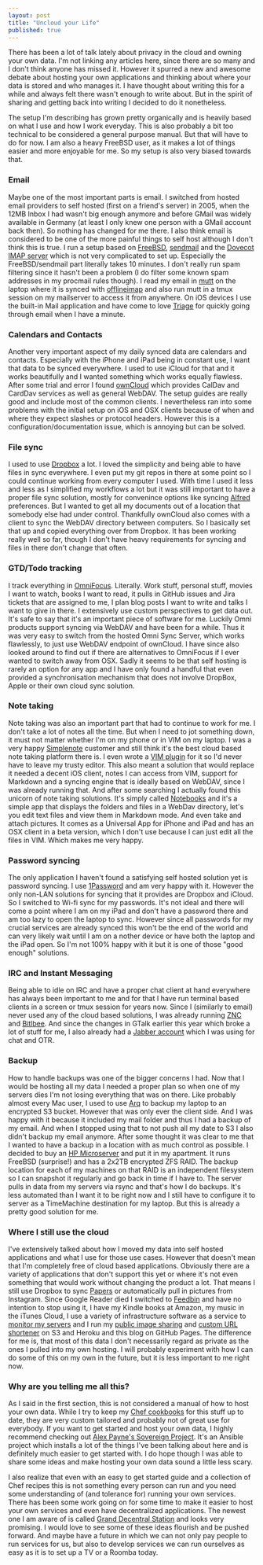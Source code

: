 ```yaml
---
layout: post
title: "Uncloud your Life"
published: true
---
```


There has been a lot of talk lately about privacy in the cloud and owning
your own data. I'm not linking any articles here, since there are so many
and I don't think anyone has missed it. However it spurred a new and awesome
debate about hosting your own applications and thinking about where your data
is stored and who manages it. I have thought about writing this for a while
and always felt there wasn't enough to write about. But in the spirit of
sharing and getting back into writing I decided to do it nonetheless.

The setup I'm describing has grown pretty organically and is heavily based on
what I use and how I work everyday. This is also probably a bit too technical
to be considered a general purpose manual. But that will have to do for now. I
am also a heavy FreeBSD user, as it makes a lot of things easier and more
enjoyable for me. So my setup is also very biased towards that.

### Email
Maybe one of the most important parts is email. I switched from hosted email
providers to self hosted (first on a friend's server) in 2005, when the 12MB
Inbox I had wasn't big enough anymore and before GMail was widely available in
Germany (at least I only knew one person with a GMail account back then). So
nothing has changed for me there. I also think email is considered to be one
of the more painful things to self host although I don't think this is true. I
run a setup based on [FreeBSD][freebsd], [sendmail][sendmail] and the [Dovecot
IMAP server][dovecot] which is not very complicated to set up. Especially the
FreeBSD/sendmail part literally takes 10 minutes. I don't really run spam
filtering since it hasn't been a problem (I do filter some known spam
addresses in my procmail rules though). I read my email in [mutt][mutt] on the
laptop where it is synced with [offlineimap][offlineimap] and also run mutt in
a tmux session on my mailserver to access it from anywhere. On iOS devices I
use the built-in Mail application and have come to love [Triage][triage] for
quickly going through email when I have a minute.

### Calendars and Contacts
Another very important aspect of my daily synced data are calendars and
contacts. Especially with the iPhone and iPad being in constant use, I want
that data to be synced everywhere. I used to use iCloud for that and it works
beautifully and I wanted something which works equally flawless. After some
trial and error I found [ownCloud][owncloud] which provides CalDav and CardDav
services as well as general WebDAV. The setup guides are really good and
include most of the common clients. I nevertheless ran into some problems
with the initial setup on iOS and OSX clients because of when and where they
expect slashes or protocol headers. However this is a
configuration/documentation issue, which is annoying but can be solved.

### File sync
I used to use [Dropbox][dropbox] a lot. I loved the simplicity and being able
to have files in sync everywhere. I even put my git repos in there at some
point so I could continue working from every computer I used. With time I used
it less and less as I simplified my workflows a lot but it was still important
to have a proper file sync solution, mostly for convenince options like
syncing [Alfred][alfred] preferences. But I wanted to get all my documents out
of a location that somebody else had under control. Thankfully ownCloud also
comes with a client to sync the WebDAV directory between computers. So I
basically set that up and copied everything over from Dropbox. It has been
working really well so far, though I don't have heavy requirements for syncing
and files in there don't change that often.

### GTD/Todo tracking
I track everything in [OmniFocus][omnifocus]. Literally. Work stuff, personal
stuff, movies I want to watch, books I want to read, it pulls in GitHub issues
and Jira tickets that are assigned to me, I plan blog posts I want to write
and talks I want to give in there. I extensively use custom perspectives to
get data out. It's safe to say that it's an important piece of software for
me. Luckily Omni products support syncing via WebDAV and have been for a
while. Thus it was very easy to switch from the hosted Omni Sync Server, which
works flawlessly, to just use WebDAV endpoint of ownCloud. I have since also
looked around to find out if there are alternatives to OmniFocus if I ever
wanted to switch away from OSX. Sadly it seems to be that self hosting is
rarely an option for any app and I have only found a handful that even
provided a synchronisation mechanism that does not involve DropBox, Apple or
their own cloud sync solution.

### Note taking
Note taking was also an important part that had to continue to work for me. I
don't take a lot of notes all the time. But when I need to jot something down,
it must not matter whether I'm on my phone or in VIM on my laptop. I was a
very happy [Simplenote][simplenote] customer and still think it's the best
cloud based note taking platform there is. I even wrote a [VIM
plugin][simplenote.vim] for it so I'd never have to leave my trusty editor.
This also meant a solution that would replace it needed a decent iOS client,
notes I can access from VIM, support for Markdown and a syncing engine that is
ideally based on WebDAV, since I was already running that. And after some
searching I actually found this unicorn of note taking solutions. It's simply
called [Notebooks][notebooks] and it's a simple app that displays the folders
and files in a WebDav directory, let's you edit text files and view them in
Markdown mode. And even take and attach pictures. It comes as a Universal App
for iPhone and iPad and has an OSX client in a beta version, which I don't use
because I can just edit all the files in VIM. Which makes me very happy.

### Password syncing
The only application I haven't found a satisfying self hosted solution yet is
password syncing. I use [1Password][1password] and am very happy with it.
However the only non-LAN solutions for syncing that it provides are Dropbox
and iCloud. So I switched to Wi-fi sync for my passwords. It's not ideal and
there will come a point where I am on my iPad and don't have a password there
and am too lazy to open the laptop to sync. However since all passwords for
my crucial services are already synced this won't be the end of the world and
can very likely wait until I am on a nother device or have both the laptop and
the iPad open. So I'm not 100% happy with it but it is one of those "good
enough" solutions.

### IRC and Instant Messaging
Being able to idle on IRC and have a proper chat client at hand everywhere has
always been important to me and for that I have run terminal based clients in
a screen or tmux session for years now. Since I (similarly to email) never
used any of the cloud based solutions, I was already running [ZNC][znc] and
[Bitlbee][bitlbee]. And since the changes in GTalk earlier this year which
broke a lot of stuff for me, I also already had a [Jabber account][jabber]
which I was using for chat and OTR.

### Backup
How to handle backups was one of the bigger concerns I had. Now that I would
be hosting all my data I needed a proper plan so when one of my servers dies
I'm not losing everything that was on there. Like probably almost every Mac
user, I used to use [Arq][arq] to backup my laptop to an encrypted S3 bucket.
However that was only ever the client side. And I was happy with it because
it included my mail folder and thus I had a backup of my email. And when I
stopped using that to not push all my date to S3 I also didn't backup my email
anymore. After some thought it was clear to me that I wanted to have a backup
in a location with as much control as possible. I decided to buy an [HP
Microserver][microserver] and put it in my apartment. It runs FreeBSD
(surprise!) and has a 2x2TB encrypted ZFS RAID. The backup location for each
of my machines on that RAID is an independent filesystem so I can snapshot it
regularly and go back in time if I have to. The server pulls in data from my
servers via rsync and that's how I do backups. It's less automated than I want
it to be right now and I still have to configure it to server as a TimeMachine
destination for my laptop. But this is already a pretty good solution for me.

### Where I still use the cloud
I've extensively talked about how I moved my data into self hosted
applications and what I use for those use cases. However that doesn't mean
that I'm completely free of cloud based applications. Obviously there are a
variety of applications that don't support this yet or where it's not even
something that would work without changing the product a lot. That means I
still use Dropbox to sync [Papers][papers] or automatically pull in pictures
from Instagram. Since Google Reader died I switched to [Feedbin][feedbin] and
have no intention to stop using it, I have my Kindle books at Amazon, my music
in the iTunes Cloud, I use a variety of infrastructure software as a service
to [monitor my servers][monitoring] and I run my [public image
sharing][imagesharing] and [custom URL shortener][katana] on S3 and Heroku and
this blog on GitHub Pages. The difference for me is, that most of this data I
don't necessarily regard as private as the ones I pulled into my own hosting.
I will probably experiment with how I can do some of this on my own in the
future, but it is less important to me right now.

### Why are you telling me all this?
As I said in the first section, this is not considered a manual of how to host
your own data. While I try to keep my [Chef cookbooks][cookbooks] for this
stuff up to date, they are very custom tailored and probably not of great use
for everybody. If you want to get started and host your own data, I highly
recommend checking out [Alex Payne's Sovereign Project][sovereign]. It's an
Ansible project which installs a lot of the things I've been talking about
here and is definitely much easier to get started with. I do hope though I was
able to share some ideas and make hosting your own data sound a little less
scary.

I also realize that even with an easy to get started guide and a collection of
Chef recipes this is not something every person can run and you need some
understanding of (and tolerance for) running your own services. There has been
some work going on for some time to make it easier to host your own services
and even have decentralized applications. The newest one I am aware of is
called [Grand Decentral Station][decentralize] and looks very promising. I
would love to see some of these ideas flourish and be pushed forward. And
maybe have a future in which we can not only pay people to run services for
us, but also to develop services we can run ourselves as easy as it is to set
up a TV or a Roomba today.


[sovereign]: https://github.com/al3x/sovereign
[omnifocus]: http://www.omnigroup.com/omnifocus
[freebsd]: http://www.freebsd.org
[sendmail]: http://www.sendmail.com/sm/open_source/
[mutt]: http://www.mutt.org
[dovecot]: http://www.dovecot.org
[triage]: http://www.triage.cc
[owncloud]: http://owncloud.org
[offlineimap]: http://offlineimap.org
[dropbox]: http://dropbox.com
[alfred]: http://www.alfredapp.com
[simplenote]: http://simplenote.com
[simplenote.vim]: https://github.com/mrtazz/simplenote.vim
[notebooks]: http://www.notebooksapp.com
[papers]: http://www.papersapp.com
[1password]: https://agilebits.com/onepassword
[arq]: http://www.haystacksoftware.com/arq/
[microserver]: http://www8.hp.com/us/en/products/proliant-servers/product-detail.html?oid=5336619#!tab=features
[feedbin]: https://feedbin.me
[monitoring]: http://www.unwiredcouch.com/2012/09/15/getting-started-with-monitoring.html
[cookbooks]: https://github.com/mrtazz/cookbooks
[jabber]: http://web.jabber.ccc.de
[znc]: http://wiki.znc.in/ZNC
[bitlbee]: http://www.bitlbee.org/main.php/news.r.html
[decentralize]: http://decentralize.it
[imagesharing]: https://github.com/roidrage/s3itch
[katana]: https://github.com/mrtazz/katana
